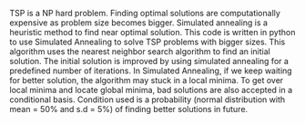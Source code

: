 TSP is a NP hard problem.
Finding optimal solutions are computationally expensive as problem size becomes bigger.
Simulated annealing is a heuristic method to find near optimal solution.
This code is written in python to use Simulated Annealing to solve TSP problems with bigger sizes.
This algorithm uses the nearest neighbor search algorithm to find an initial solution.
The initial solution is improved by using simulated annealing for a predefined number of iterations.
In Simulated Annealing, if we keep waiting for better solution, the algorithm may stuck in a local minima.
To get over local minima and locate global minima, bad solutions are also accepted in a conditional basis. 
Condition used is a probability (normal distribution with mean = 50% and s.d = 5%) of finding better solutions in future.
